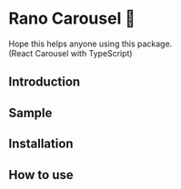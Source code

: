 # Rano Carousel 🎠

Hope this helps anyone using this package.  
(React Carousel with TypeScript)

## Introduction

## Sample

## Installation

## How to use
